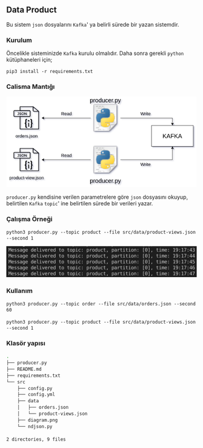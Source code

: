 ## Data Product

Bu sistem `json` dosyalarını `Kafka`' ya belirli sürede bir yazan sistemdir.

### Kurulum

Öncelikle sisteminizde `Kafka` kurulu olmalıdır. Daha sonra gerekli `python` kütüphaneleri için;

```
pip3 install -r requirements.txt
```

### Calisma Mantığı

![diagram](src/diagram.png)

`producer.py` kendisine verilen parametrelere göre `json` dosyasını okuyup, belirtilen `Kafka` `topic`' ine belirtilen sürede bir verileri yazar.

### Çalışma Örneği

```
python3 producer.py --topic product --file src/data/product-views.json --second 1
```

![calisma_ornegi](src/run.png)

### Kullanım

```
python3 producer.py --topic order --file src/data/orders.json --second 60

python3 producer.py --topic product --file src/data/product-views.json --second 1
```


### Klasör yapısı
```bash
.
├── producer.py
├── README.md
├── requirements.txt
└── src
    ├── config.py
    ├── config.yml
    ├── data
    │   ├── orders.json
    │   └── product-views.json
    ├── diagram.png
    └── ndjson.py

2 directories, 9 files
```

